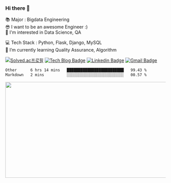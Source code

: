 ### Hi there 👋                       
<!-- [![Hits](https://hits.seeyoufarm.com/api/count/incr/badge.svg?url=https%3A%2F%2Fgithub.com%2Fjjimini98&count_bg=%23E55516&title_bg=%23A2C639&icon=&icon_color=%23000000&title=counts&edge_flat=false)](https://hits.seeyoufarm.com) -->



<!-- [![Anurag's github stats](https://github-readme-stats.vercel.app/api?username=jjimini98&hide_rank=True)](https://github.com/anuraghazra/github-readme-stats) --> 

 
📚 Major :  Bigdata Engineering                
😎 I want to be an awesome Engineer :)         
🤔 I'm interested in Data Science, QA
                 

<!-- 💻 Tech Stack : <img src="https://img.shields.io/badge/Python-blue?style=flat-square&logo=python&logoColor=white"/> <img src="https://img.shields.io/badge/Git-F05032?style=flat-square&logo=git&logoColor=white"/> <img src="https://img.shields.io/badge/Flask-000000?style=flat-square&logo=Flask&logoColor=white"/> <img src="https://img.shields.io/badge/Django-092E20?style=flat-square&logo=Django&logoColor=white"/> <img src="https://img.shields.io/badge/SpringBoot-6DB33F?style=flat-square&logo=SpringBoot&logoColor=white"/>  --> 


 💻 Tech Stack : Python, Flask, Django, MySQL                                              
🌱 I’m currently learning Quality Assurance, Algorithm    

[![Solved.ac프로필](http://mazassumnida.wtf/api/mini/generate_badge?boj=jjimini98)](https://solved.ac/jjimini98)
[![Tech Blog Badge](http://img.shields.io/badge/-%20Blog-black?style=flat-square&logo=tistory&link=https://growingarchive.tistory.com/)](https://growingarchive.tistory.com/)
[![Linkedin Badge](https://img.shields.io/badge/-LinkedIn-blue?style=flat-square&logo=Linkedin&logoColor=white&link=https://www.linkedin.com/in/jimin-yoo-8b6aa0200/)](https://www.linkedin.com/in/jimin-yoo-8b6aa0200/)
[![Gmail Badge](https://img.shields.io/badge/Gmail-d14836?style=flat-square&logo=Gmail&logoColor=white&link=mailto:jjimini98@gmail.com)](mailto:jjimini98@gmail.com)



<!-- 🧐 [My Personal Blog](https://growingarchive.tistory.com/)              -->
<!-- 🧐 Contact :[My Personal Blog](https://growingarchive.tistory.com/)  [LinkedIn](https://www.linkedin.com/in/jimin-yoo-8b6aa0200/) -->

<!-- ✔️ 1 Day 1 Commit (2021.01.01~ ing)    -->                                       
<!--✔️ 1 Day 1 BOJ (2021.03.05~ ing) [GO](https://github.com/jjimini98/Algorithm_Study) -->                                                                
<!--✔️ 1 Day 1 BQ (2021.03.20~ ing) [GO](https://github.com/jjimini98/Backend_Interview_Question) -->

<!--🏃 Personal Project (21.03.21~ ing)    [GO](https://github.com/jjimini98/SecurityLight)      -->                                                   
<!--✍️ TIL(Today I Learned)  [GO](https://github.com/jjimini98/TIL)-->

   
<!--START_SECTION:waka-->

```txt
Other      6 hrs 14 mins   █████████████████████████   99.43 %
Markdown   2 mins          ░░░░░░░░░░░░░░░░░░░░░░░░░   00.57 %
```

<!--END_SECTION:waka-->
<!-- [![Anurag's github stats](https://github-readme-stats.vercel.app/api?username=jjimini98&hide_rank=True)](https://github.com/anuraghazra/github-readme-stats) -->
<!-- [![Top Langs](https://github-readme-stats.vercel.app/api/top-langs/?username=jjimini98&langs_count=4&layout=compact)](https://github.com/anuraghazra/github-readme-stats) -->



<a href="https://github.com/devxb/gitanimals">
<img
  src="https://render.gitanimals.org/farms/jjimini98"
  width="600"
  height="300"
/>
</a>


<!--
**jjimini98/jjimini98** is a ✨ _special_ ✨ repository because its `README.md` (this file) appears on your GitHub profile.

[![solved.ac tier](http://mazassumnida.wtf/api/generate_badge?boj=jjimini98)](https://solved.ac/jjimini98)
![hyp3rflow's solved.ac stats](https://github-readme-solvedac.hyp3rflow.vercel.app/api/?handle=jjimini98)

Here are some ideas to get you started:

- 🔭 I’m currently working on ...
- 🌱 I’m currently learning d
- 👯 I’m looking to collaborate on ...
- 🤔 I’m looking for help with ...
- 💬 Ask me about ...
- 📫 Contact: [blog](https://growingarchive.tistory.com/) [instagram](https://www.instagram.com/ggrowingtree/) [email](jjimini98@naver.com)
- 😄 Pronouns: ...
- ⚡ Fun fact: ...



Here are some ideas to get you started:

- 🔭 I’m currently working on ...
- 🌱 I’m currently learning d
- 👯 I’m looking to collaborate on ...
- 🤔 I’m looking for help with ...
- 💬 Ask me about ...
- 📫 How to reach me: ...
- 😄 Pronouns: ...
- ⚡ Fun fact: ...

-->








